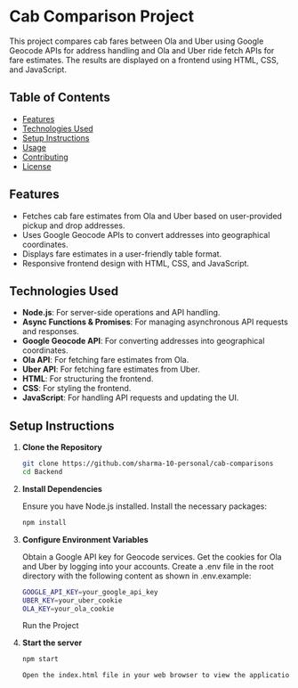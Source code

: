 # Cab Comparison Project

This project compares cab fares between Ola and Uber using Google Geocode APIs for address handling and Ola and Uber ride fetch APIs for fare estimates. The results are displayed on a frontend using HTML, CSS, and JavaScript.

## Table of Contents

- [Features](#features)
- [Technologies Used](#technologies-used)
- [Setup Instructions](#setup-instructions)
- [Usage](#usage)
- [Contributing](#contributing)
- [License](#license)

## Features

- Fetches cab fare estimates from Ola and Uber based on user-provided pickup and drop addresses.
- Uses Google Geocode APIs to convert addresses into geographical coordinates.
- Displays fare estimates in a user-friendly table format.
- Responsive frontend design with HTML, CSS, and JavaScript.

## Technologies Used

- **Node.js**: For server-side operations and API handling.
- **Async Functions & Promises**: For managing asynchronous API requests and responses.
- **Google Geocode API**: For converting addresses into geographical coordinates.
- **Ola API**: For fetching fare estimates from Ola.
- **Uber API**: For fetching fare estimates from Uber.
- **HTML**: For structuring the frontend.
- **CSS**: For styling the frontend.
- **JavaScript**: For handling API requests and updating the UI.

## Setup Instructions

1. **Clone the Repository**

   ```bash
   git clone https://github.com/sharma-10-personal/cab-comparisons
   cd Backend

2. **Install Dependencies**

    Ensure you have Node.js installed. Install the necessary packages:
    ```bash
    npm install


3. **Configure Environment Variables**

    Obtain a Google API key for Geocode services.
    Get the cookies for Ola and Uber by logging into your accounts.
    Create a .env file in the root directory with the following content as shown in .env.example:

    ```bash
    GOOGLE_API_KEY=your_google_api_key
    UBER_KEY=your_uber_cookie
    OLA_KEY=your_ola_cookie
    ```

    Run the Project

4. **Start the server**

    ```bash
    npm start

    Open the index.html file in your web browser to view the application.
